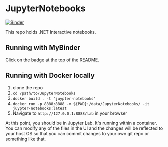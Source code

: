# JupyterNotebooks

[![Binder](https://mybinder.org/badge_logo.svg)](https://mybinder.org/v2/gh/Tylerleonhardt/JupyterNotebooks/master?urlpath=lab)

This repo holds .NET Interactive notebooks.

## Running with MyBinder

Click on the badge at the top of the README.

## Running with Docker locally

1. clone the repo
2. `cd /path/to/JupyterNotebooks`
3. `docker build . -t 'juypter-notebooks'`
4. `docker run -p 8888:8888 -v ${PWD}:/data/JupyterNotebooks/ -it juypter-notebooks:latest`
5. Navigate to `http://127.0.0.1:8888/lab` in your browser

At this point, you should be in Jupyter Lab. It's running within a container. You can modify any of the files in the UI and the changes will be reflected to your host OS so that you can commit changes to your own git repo or something like that.
